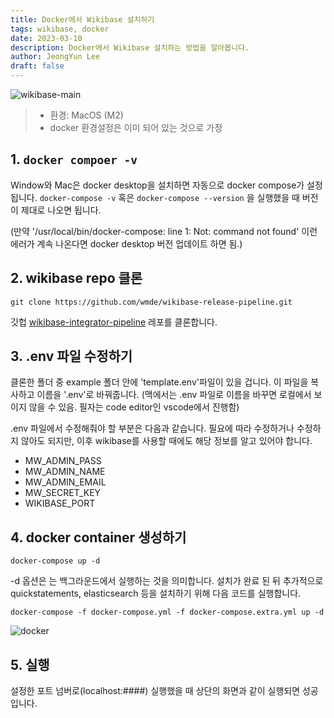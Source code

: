 ```yaml
---
title: Docker에서 Wikibase 설치하기
tags: wikibase, docker
date: 2023-03-10
description: Docker에서 Wikibase 설치하는 방법을 알아봅니다. 
author: JeongYun Lee
draft: false
---
```


![wikibase-main](/blogImg/2023-03-10-1.png)

> - 환경: MacOS (M2)
> - docker 환경설정은 이미 되어 있는 것으로 가정

## 1. `docker compoer -v`
Window와 Mac은 docker desktop을 설치하면 자동으로 docker compose가 설정됩니다. `docker-compose -v` 혹은 `docker-compose --version` 을 실행했을 때 버전이 제대로 나오면 됩니다. 

(만약 '/usr/local/bin/docker-compose: line 1: Not: command not found' 이런 에러가 계속 나온다면 docker desktop 버전 업데이트 하면 됨.)


## 2. wikibase repo 클론
```
git clone https://github.com/wmde/wikibase-release-pipeline.git
```
깃헙 [wikibase-integrator-pipeline](https://github.com/wmde/wikibase-release-pipeline) 레포를 클론합니다. 


## 3. .env 파일 수정하기
클론한 폴더 중 example 폴더 안에 'template.env'파일이 있을 겁니다. 이 파일을 복사하고 이름을 '.env'로 바꿔줍니다. (맥에서는 .env 파일로 이름을 바꾸면 로컬에서 보이지 않을 수 있음. 필자는 code editor인 vscode에서 진행함)

.env 파일에서 수정해줘야 할 부분은 다음과 같습니다. 필요에 따라 수정하거나 수정하지 않아도 되지만, 이후 wikibase를 사용할 때에도 해당 정보를 알고 있어야 합니다. 
- MW_ADMIN_PASS
- MW_ADMIN_NAME
- MW_ADMIN_EMAIL
- MW_SECRET_KEY
- WIKIBASE_PORT

## 4. docker container 생성하기
```
docker-compose up -d 
```
-d 옵션은 는 백그라운드에서 실행하는 것을 의미합니다. 
설치가 완료 된 뒤 추가적으로 quickstatements, elasticsearch 등을 설치하기 위해 다음 코드를 실행합니다.
```
docker-compose -f docker-compose.yml -f docker-compose.extra.yml up -d
```
![docker](/blogImg/2023-03-10-2.png)

## 5. 실행
설정한 포트 넘버로(localhost:####) 실행했을 때 상단의 화면과 같이 실행되면 성공입니다.




